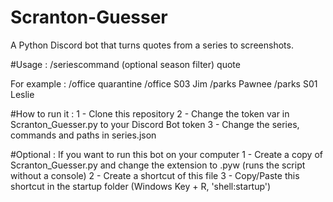 # Scranton-Guesser
A Python Discord bot that turns quotes from a series to screenshots.

#Usage :
/seriescommand (optional season filter) quote

For example :
/office quarantine
/office S03 Jim
/parks Pawnee
/parks S01 Leslie

#How to run it :
1 - Clone this repository
2 - Change the token var in Scranton_Guesser.py to your Discord Bot token
3 - Change the series, commands and paths in series.json

#Optional : 
If you want to run this bot on your computer
1 - Create a copy of Scranton_Guesser.py and change the extension to .pyw (runs the script without a console)
2 - Create a shortcut of this file
3 - Copy/Paste this shortcut in the startup folder (Windows Key + R, 'shell:startup')

